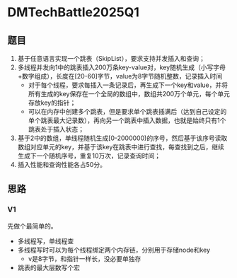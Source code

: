 # DMTechBattle2025Q1

## 题目
1. 基于任意语言实现一个跳表（SkipList），要求支持并发插入和查询；
2. 多线程并发向1中的跳表插入200万条key-value对，key随机生成（小写字母+数字组成），长度在[20-60]字节，value为8字节随机整数，记录插入时间
    - 对于每个线程，要求每插入一条记录后，再生成下一个key和value，并将所有生成的key保存在一个全局的数组中，数组共200万个单元，每个单元存放key的指针；
    - 可以在内存中创建多个跳表，但是要求单个跳表插满后（达到自己设定的单个跳表最大记录数），再向另一个跳表中插入数据，也就是始终只有1个跳表处于插入状态；
3. 基于2中的数组，单线程随机生成[0-2000000)的序号，然后基于该序号读取数组对应单元的key，并基于该key在跳表中进行查找，每查找到之后，继续生成下一个随机序号，重复10万次，记录查询时间；
4. 插入性能和查询性能各占50分。


## 思路
### V1
先做个最简单的。
- 多线程写，单线程查
- 多线程写时可以为每个线程绑定两个内存链，分别用于存储node和key
    - v是8字节，和指针一样长，没必要单独存
- 跳表的最大层数写个宏


